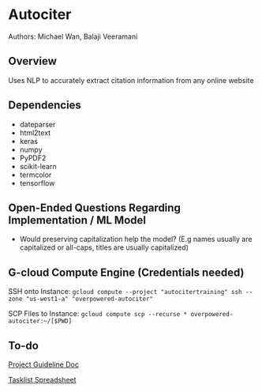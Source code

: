 # Autociter
Authors: Michael Wan, Balaji Veeramani

## Overview
Uses NLP to accurately extract citation information from any online website

## Dependencies
- dateparser
- html2text
- keras
- numpy
- PyPDF2
- scikit-learn
- termcolor
- tensorflow

## Open-Ended Questions Regarding Implementation / ML Model
- Would preserving capitalization help the model? (E.g names usually are capitalized or all-caps, titles are usually capitalized)

## G-cloud Compute Engine (Credentials needed)
SSH onto Instance: ```gcloud compute --project "autocitertraining" ssh --zone "us-west1-a" "overpowered-autociter"```

SCP Files to Instance: ```gcloud compute scp --recurse * overpowered-autociter:~/[$PWD]```

## To-do
[Project Guideline Doc](https://docs.google.com/document/d/1TixeELMOJiErqlB_TrHYywdB45SXnI5XN9w0SOLU6vg/edit?usp=sharing)

[Tasklist Spreadsheet](https://docs.google.com/spreadsheets/u/1/d/19hu5XHxxJJhKcj1pjO9ej4refWhLfN44qf1FG3D5WgE/edit?usp=drive_web&ouid=117162895624284967633)
